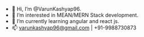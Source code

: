 - 👋 Hi, I’m @VarunKashyap96.
- 👀 I’m interested in MEAN/MERN Stack development.
- 🌱 I’m currently learning angular and react js.
- 📫 varunkashyap96@gmail.com | +91-9988730873
